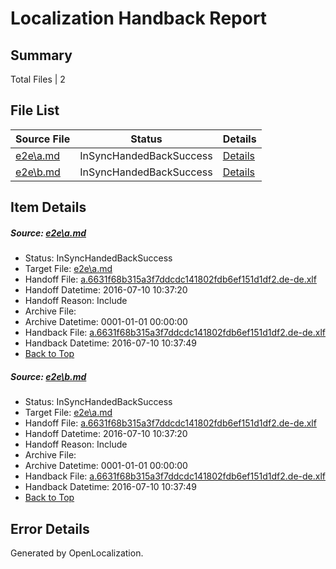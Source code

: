 # <a name='report-top'></a> Localization Handback Report

## Summary
 Total Files | 2

## File List
 Source File | Status | Details 
 ----------- | ------ | ------- 
 [e2e\a.md](https://github.com/OpenLocalizationTestOrg/oltest/blob/f8a17478b945ca3d4af7b0270de54dccea3bba3d/e2e/a.md) | InSyncHandedBackSuccess | [Details](#6338c155caf09e0ce3f7231854d35abe26295b8a1)
 [e2e\b.md](https://github.com/OpenLocalizationTestOrg/oltest/blob/f8a17478b945ca3d4af7b0270de54dccea3bba3d/e2e/b.md) | InSyncHandedBackSuccess | [Details](#6338c155caf09e0ce3f7231854d35abe26295b8a2)

## Item Details
##### <a name='6338c155caf09e0ce3f7231854d35abe26295b8a1'></a> Source: [e2e\a.md](https://github.com/OpenLocalizationTestOrg/oltest/blob/f8a17478b945ca3d4af7b0270de54dccea3bba3d/e2e/a.md)
* Status: InSyncHandedBackSuccess
* Target File: [e2e\a.md](https://github.com/OpenLocalizationTestOrg/oltest-dede-fly/blob/0aee6418d565557f48424495d115a2c4c5bfba1e/e2e/a.md)
* Handoff File: [a.6631f68b315a3f7ddcdc141802fdb6ef151d1df2.de-de.xlf](https://github.com/OpenLocalizationTestOrg/olhandoff-e2e/blob/c3d073454a80b2989c2bda954aa22311ad5359ed/ol-handoff/OpenLocalizationTestOrg/oltest-dede-fly/ci/ht/a.6631f68b315a3f7ddcdc141802fdb6ef151d1df2.de-de.xlf)
* Handoff Datetime: 2016-07-10 10:37:20
* Handoff Reason: Include
* Archive File: 
* Archive Datetime: 0001-01-01 00:00:00
* Handback File: [a.6631f68b315a3f7ddcdc141802fdb6ef151d1df2.de-de.xlf](https://github.com/OpenLocalizationTestOrg/olhandback-e2e/blob/8e42fef0b703d642a96bfdd1f62cbd6d94ee06fc/ol-handback/OpenLocalizationTestOrg/oltest-dede-fly/ci/ht/a.6631f68b315a3f7ddcdc141802fdb6ef151d1df2.de-de.xlf)
* Handback Datetime: 2016-07-10 10:37:49
* [Back to Top](#report-top)

##### <a name='6338c155caf09e0ce3f7231854d35abe26295b8a2'></a> Source: [e2e\b.md](https://github.com/OpenLocalizationTestOrg/oltest/blob/f8a17478b945ca3d4af7b0270de54dccea3bba3d/e2e/b.md)
* Status: InSyncHandedBackSuccess
* Target File: [e2e\a.md](https://github.com/OpenLocalizationTestOrg/oltest-dede-fly/blob/0aee6418d565557f48424495d115a2c4c5bfba1e/e2e/a.md)
* Handoff File: [a.6631f68b315a3f7ddcdc141802fdb6ef151d1df2.de-de.xlf](https://github.com/OpenLocalizationTestOrg/olhandoff-e2e/blob/c3d073454a80b2989c2bda954aa22311ad5359ed/ol-handoff/OpenLocalizationTestOrg/oltest-dede-fly/ci/ht/a.6631f68b315a3f7ddcdc141802fdb6ef151d1df2.de-de.xlf)
* Handoff Datetime: 2016-07-10 10:37:20
* Handoff Reason: Include
* Archive File: 
* Archive Datetime: 0001-01-01 00:00:00
* Handback File: [a.6631f68b315a3f7ddcdc141802fdb6ef151d1df2.de-de.xlf](https://github.com/OpenLocalizationTestOrg/olhandback-e2e/blob/8e42fef0b703d642a96bfdd1f62cbd6d94ee06fc/ol-handback/OpenLocalizationTestOrg/oltest-dede-fly/ci/ht/a.6631f68b315a3f7ddcdc141802fdb6ef151d1df2.de-de.xlf)
* Handback Datetime: 2016-07-10 10:37:49
* [Back to Top](#report-top)


## Error Details

Generated by OpenLocalization.
